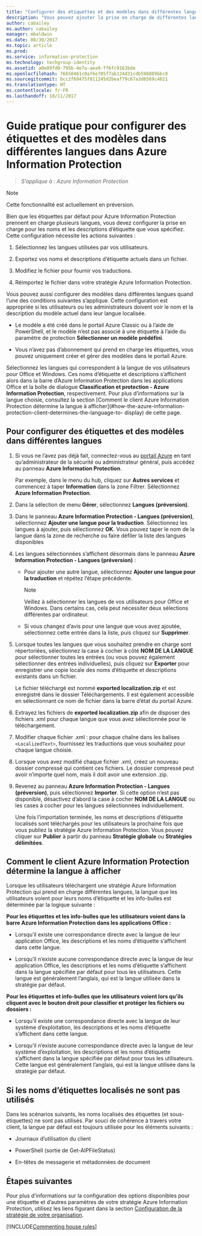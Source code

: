 ```yaml
---
title: "Configurer des étiquettes et des modèles dans différentes langues dans Azure Information Protection"
description: "Vous pouvez ajouter la prise en charge de différentes langues pour les étiquettes que les utilisateurs voient dans la barre Information Protection et pour tous les modèles visibles par l’utilisateur, en spécifiant les langues dans la stratégie Azure Information Protection et en important vos traductions."
author: cabailey
ms.author: cabailey
manager: mbaldwin
ms.date: 08/30/2017
ms.topic: article
ms.prod: 
ms.service: information-protection
ms.technology: techgroup-identity
ms.assetid: a0e89fd0-795b-4e7a-aea9-ff6fc9163bde
ms.openlocfilehash: 76650461c0af6e705f7ab124d31cdb598889bbc8
ms.sourcegitcommit: bcc2f69475f811245d2beaf79c67a3d8569c4821
ms.translationtype: HT
ms.contentlocale: fr-FR
ms.lasthandoff: 10/11/2017
---
```

# <a name="how-to-configure-labels-and-templates-for-different-languages-in-azure-information-protection"></a>Guide pratique pour configurer des étiquettes et des modèles dans différentes langues dans Azure Information Protection

>*S’applique à : Azure Information Protection*

>[!NOTE]
>Cette fonctionnalité est actuellement en préversion.

Bien que les étiquettes par défaut pour Azure Information Protection prennent en charge plusieurs langues, vous devez configurer la prise en charge pour les noms et les descriptions d’étiquette que vous spécifiez. Cette configuration nécessite les actions suivantes :

1. Sélectionnez les langues utilisées par vos utilisateurs. 

2. Exportez vos noms et descriptions d’étiquette actuels dans un fichier.

3. Modifiez le fichier pour fournir vos traductions.

4. Réimportez le fichier dans votre stratégie Azure Information Protection.

Vous pouvez aussi configurer des modèles dans différentes langues quand l’une des conditions suivantes s’applique. Cette configuration est appropriée si les utilisateurs ou les administrateurs doivent voir le nom et la description du modèle actuel dans leur langue localisée.

- Le modèle a été créé dans le portail Azure Classic ou à l’aide de PowerShell, et le modèle n’est pas associé à une étiquette à l’aide du paramètre de protection **Sélectionner un modèle prédéfini**.

- Vous n’avez pas d’abonnement qui prend en charge les étiquettes, vous pouvez uniquement créer et gérer des modèles dans le portail Azure.

Sélectionnez les langues qui correspondent à la langue de vos utilisateurs pour Office et Windows. Ces noms d’étiquette et descriptions s’affichent alors dans la barre d’Azure Information Protection dans les applications Office et la boîte de dialogue **Classification et protection - Azure Information Protection**, respectivement. Pour plus d’informations sur la langue choisie, consultez la section [Comment le client Azure Information Protection détermine la langue à afficher](#how-the-azure-information-protection-client-determines-the-language-to- display) de cette page. 

## <a name="to-configure-labels-and-templates-for-different-languages"></a>Pour configurer des étiquettes et des modèles dans différentes langues

1. Si vous ne l’avez pas déjà fait, connectez-vous au [portail Azure](https://portal.azure.com) en tant qu’administrateur de la sécurité ou administrateur général, puis accédez au panneau **Azure Information Protection**. 
    
    Par exemple, dans le menu du hub, cliquez sur **Autres services** et commencez à taper **Information** dans la zone Filtrer. Sélectionnez **Azure Information Protection**.

2. Dans la sélection de menu **Gérer**, sélectionnez **Langues (préversion)**.

3. Dans le panneau **Azure Information Protection - Langues (préversion)**, sélectionnez **Ajouter une langue pour la traduction**. Sélectionnez les langues à ajouter, puis sélectionnez **OK**. Vous pouvez taper le nom de la langue dans la zone de recherche ou faire défiler la liste des langues disponibles

4. Les langues sélectionnées s’affichent désormais dans le panneau **Azure Information Protection - Langues (préversion)** :
    
    - Pour ajouter une autre langue, sélectionnez **Ajouter une langue pour la traduction** et répétez l’étape précédente. 
        
        > [!NOTE]
        > Veillez à sélectionner les langues de vos utilisateurs pour Office et Windows. Dans certains cas, cela peut nécessiter deux sélections différentes par ordinateur.
        
    - Si vous changez d’avis pour une langue que vous avez ajoutée, sélectionnez cette entrée dans la liste, puis cliquez sur **Supprimer**.

5. Lorsque toutes les langues que vous souhaitez prendre en charge sont répertoriées, sélectionnez la case à cocher à côté **NOM DE LA LANGUE** pour sélectionner toutes les entrées (ou vous pouvez également sélectionner des entrées individuelles), puis cliquez sur **Exporter** pour enregistrer une copie locale des noms d’étiquette et descriptions existants dans un fichier. 
    
    Le fichier téléchargé est nommé **exported localization.zip** et est enregistré dans le dossier Téléchargements. Il est également accessible en sélectionnant ce nom de fichier dans la barre d’état du portail Azure.

6. Extrayez les fichiers de **exported localization.zip** afin de disposer des fichiers .xml pour chaque langue que vous avez sélectionnée pour le téléchargement. 

7. Modifier chaque fichier .xml : pour chaque chaîne dans les balises `<LocalizedText>`, fournissez les traductions que vous souhaitez pour chaque langue choisie. 

8. Lorsque vous avez modifié chaque fichier .xml, créez un nouveau dossier compressé qui contient ces fichiers. Le dossier compressé peut avoir n’importe quel nom, mais il doit avoir une extension .zip.

9. Revenez au panneau **Azure Information Protection - Langues (préversion)**, puis sélectionnez **Importer**. Si cette option n’est pas disponible, désactivez d’abord la case à cocher **NOM DE LA LANGUE** ou les cases à cocher pour les langues sélectionnées individuellement.
    
    Une fois l’importation terminée, les noms et descriptions d’étiquette localisés sont téléchargés pour les utilisateurs la prochaine fois que vous publiez la stratégie Azure Information Protection. Vous pouvez cliquer sur **Publier** à partir du panneau **Stratégie globale** ou **Stratégies délimitées**.

## <a name="how-the-azure-information-protection-client-determines-the-language-to-display"></a>Comment le client Azure Information Protection détermine la langue à afficher

Lorsque les utilisateurs téléchargent une stratégie Azure Information Protection qui prend en charge différentes langues, la langue que les utilisateurs voient pour leurs noms d’étiquette et les info-bulles est déterminée par la logique suivante :

**Pour les étiquettes et les info-bulles que les utilisateurs voient dans la barre Azure Information Protection dans les applications Office :**

- Lorsqu’il existe une correspondance directe avec la langue de leur application Office, les descriptions et les noms d’étiquette s’affichent dans cette langue.

- Lorsqu’il n’existe aucune correspondance directe avec la langue de leur application Office, les descriptions et les noms d’étiquette s’affichent dans la langue spécifiée par défaut pour tous les utilisateurs. Cette langue est généralement l’anglais, qui est la langue utilisée dans la stratégie par défaut.

**Pour les étiquettes et info-bulles que les utilisateurs voient lors qu’ils cliquent avec le bouton droit pour classifier et protéger les fichiers ou dossiers :**

- Lorsqu’il existe une correspondance directe avec la langue de leur système d’exploitation, les descriptions et les noms d’étiquette s’affichent dans cette langue.

- Lorsqu’il n’existe aucune correspondance directe avec la langue de leur système d’exploitation, les descriptions et les noms d’étiquette s’affichent dans la langue spécifiée par défaut pour tous les utilisateurs. Cette langue est généralement l’anglais, qui est la langue utilisée dans la stratégie par défaut.

## <a name="when-localized-label-names-are-not-used"></a>Si les noms d’étiquettes localisés ne sont pas utilisés

Dans les scénarios suivants, les noms localisés des étiquettes (et sous-étiquettes) ne sont pas utilisés. Par souci de cohérence à travers votre client, la langue par défaut est toujours utilisée pour les éléments suivants :

- Journaux d’utilisation du client

- PowerShell (sortie de Get-AIPFileStatus)

- En-têtes de messagerie et métadonnées de document


## <a name="next-steps"></a>Étapes suivantes

Pour plus d’informations sur la configuration des options disponibles pour une étiquette et d’autres paramètres de votre stratégie Azure Information Protection, utilisez les liens figurant dans la section [Configuration de la stratégie de votre organisation](configure-policy.md#configuring-your-organizations-policy).

[!INCLUDE[Commenting house rules](../includes/houserules.md)]



